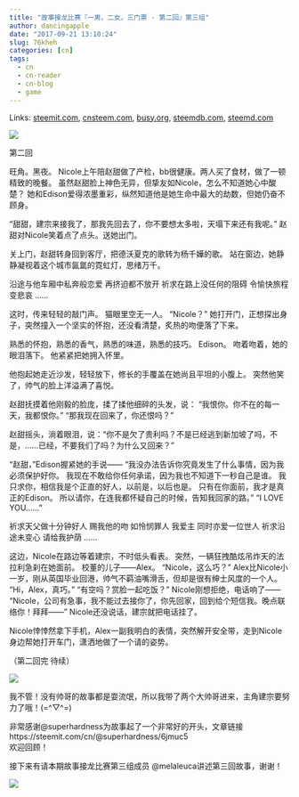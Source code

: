 ```yaml
---
title: "故事接龙比赛『一男，二女，三门票 - 第二回』第三组"
author: dancingapple
date: "2017-09-21 13:10:24"
slug: 76kheh
categories: [cn]
tags: 
  - cn
  - cn-reader
  - cn-blog
  - game
---
```


Links: [steemit.com](https://steemit.com/cn/@dancingapple/76kheh), [cnsteem.com](https://cnsteem.com/cn/@dancingapple/76kheh), [busy.org](https://busy.org/cn/@dancingapple/76kheh), [steemdb.com](https://steemdb.com/cn/@dancingapple/76kheh), [steemd.com](https://steemd.com/cn/@dancingapple/76kheh)

![](https://steemitimages.com/DQmdJneY8eNLaHn81zEPwxRCTpfLDBviQFZV8yWJFsQaVYr/image.png)

第二回

旺角。黑夜。
Nicole上午陪赵甜做了产检，bb很健康。两人买了食材，做了一顿精致的晚餐。
虽然赵甜脸上神色无异，但挚友如Nicole，怎么不知道她心中酸楚？ 
她和Edison爱得浓墨重彩，纵然知道他是她生命中最大的劫数，但她仍奋不顾身。

“甜甜，建宗来接我了，那我先回去了，你不要想太多啦，天塌下来还有我呢。”
赵甜对Nicole笑着点了点头。送她出门。

关上门，赵甜转身回到客厅，把德沃夏克的歌转为杨千嬅的歌。
站在窗边，她静静凝视着这个城市氤氲的霓虹灯，思绪万千。

沿途与他车厢中私奔般恋爱
再挤迫都不放开
祈求在路上没任何的阻碍
令愉快旅程变悲哀
……

这时，传来轻轻的敲门声。
猫眼里空无一人。
“Nicole？”
她打开门，正想探出身子，突然撞入一个坚实的怀抱，还没看清楚，炙热的吻便落了下来。

熟悉的怀抱，熟悉的香气，熟悉的味道，熟悉的技巧。
Edison。
吻着吻着，她的眼泪落下。
他紧紧把她拥入怀里。

他抱起她走近沙发，轻轻放下，修长的手覆盖在她尚且平坦的小腹上。
突然他笑了，帅气的脸上洋溢满了喜悦。

赵甜抚摸着他刚毅的脸庞，揉了揉他细碎的头发，说：
“我恨你。你不在的每一天，我都恨你。”
“那我现在回来了，你还恨吗？”

赵甜摇头，淌着眼泪，说：“你不是欠了贵利吗？不是已经逃到新加坡了吗，不是，……已经，不要我们了吗？为什么又回来？”

“赵甜，”Edison握紧她的手说——
“我没办法告诉你究竟发生了什么事情，因为我必须保护好你。
我现在不敢给你任何承诺，因为我也不知道下一秒自己是谁。
我只求你，相信我是个正直的好人，以前是，以后也是。
只有在你面前，我才是真正的Edison。
所以请你，在连我都怀疑自己的时候，告知我回家的路。”
“I LOVE YOU……”

祈求天父做十分钟好人 
赐我他的吻
如怜悯罪人 
我爱主 
同时亦爱一位世人 
祈求沿途未变心 
请给我护荫
……

这边，Nicole在路边等着建宗，不时低头看表。
突然，一辆狂拽酷炫吊炸天的法拉利急刹在她面前。
校董的儿子——Alex。
“Nicole，这么巧？”
Alex比Nicole小一岁，刚从英国毕业回港，帅气不羁油嘴滑舌，但却是很有绅士风度的一个人。
“Hi，Alex，真巧。”
“有空吗？赏脸一起吃饭？”
Nicole刚想拒绝，电话响了——
“Nicole，公司有急事，我不能过去接你了，你先回家，回到给个短信我。晚点联络你！拜拜——”
Nicole还没说话，建宗就把电话挂了。

Nicole悻悻然拿下手机，Alex一副我明白的表情，突然解开安全带，走到Nicole身边帮她打开车门，潇洒地做了一个请的姿势。

（第二回完 待续）

![](https://steemitimages.com/DQmbBAddjFM4FNvF2UktibHNpNwGQN9shj5KYxRekrw2LaE/image.png)


我不管！没有帅哥的故事都是耍流氓，所以我带了两个大帅哥进来，主角建宗要努力了哦！(=^▽^=)

非常感谢@superhardness为故事起了一个非常好的开头，文章链接https://steemit.com/cn/@superhardness/6jmuc5   
欢迎回顾！

接下来有请本期故事接龙比赛第三组成员 @melaleuca讲述第三回故事，谢谢！

![](https://steemitimages.com/DQmZbQXgtkpvna6wKVL1F4joLkdsLknzyTxs5mvauL5MQgG/image.png)
